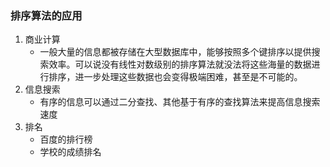 ### 排序算法的应用
1. 商业计算
	* 一般大量的信息都被存储在大型数据库中，能够按照多个键排序以提供搜索效率。可以说没有线性对数级别的排序算法就没法将这些海量的数据进行排序，进一步处理这些数据也会变得极端困难，甚至是不可能的。
2. 信息搜索
	* 有序的信息可以通过二分查找、其他基于有序的查找算法来提高信息搜索速度
3. 排名
	* 百度的排行榜
	* 学校的成绩排名